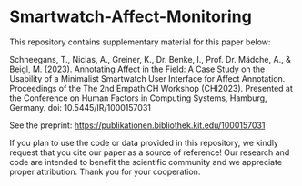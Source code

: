 # Smartwatch-Affect-Monitoring

This repository contains supplementary material for this paper below: 

Schneegans, T., Niclas, A., Greiner, K., Dr. Benke, I., Prof. Dr. Mädche, A., & Beigl, M. (2023). Annotating Affect in the Field: A Case Study on the Usability of a Minimalist Smartwatch User Interface for Affect Annotation. Proceedings of the The 2nd EmpathiCH Workshop (CHI2023). Presented at the Conference on Human Factors in Computing Systems, Hamburg, Germany. doi: 10.5445/IR/1000157031 

See the preprint: https://publikationen.bibliothek.kit.edu/1000157031

If you plan to use the code or data provided in this repository, we kindly request that you cite our paper as a source of reference! Our research and code are intended to benefit the scientific community and we appreciate proper attribution. Thank you for your cooperation.
